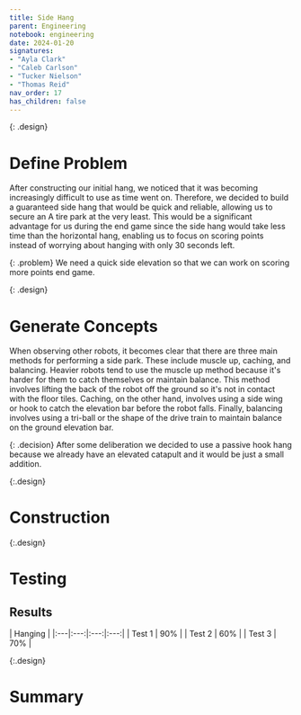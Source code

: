 ```yaml
---
title: Side Hang
parent: Engineering
notebook: engineering
date: 2024-01-20
signatures:
- "Ayla Clark"
- "Caleb Carlson"
- "Tucker Nielson"
- "Thomas Reid"
nav_order: 17
has_children: false
---
```


{: .design}
# Define Problem

After constructing our initial hang, we noticed that it was becoming increasingly difficult to use as time went on. Therefore, we decided to build a guaranteed side hang that would be quick and reliable, allowing us to secure an A tire park at the very least. This would be a significant advantage for us during the end game since the side hang would take less time than the horizontal hang, enabling us to focus on scoring points instead of worrying about hanging with only 30 seconds left.

{: .problem}
We need a quick side elevation so that we can work on scoring more points end game. 

{: .design}
# Generate Concepts

When observing other robots, it becomes clear that there are three main methods for performing a side park. These include muscle up, caching, and balancing. Heavier robots tend to use the muscle up method because it's harder for them to catch themselves or maintain balance. This method involves lifting the back of the robot off the ground so it's not in contact with the floor tiles. Caching, on the other hand, involves using a side wing or hook to catch the elevation bar before the robot falls. Finally, balancing involves using a tri-ball or the shape of the drive train to maintain balance on the ground elevation bar.

{: .decision} 
After some deliberation we decided to use a passive hook hang because we already have an elevated catapult and it would be just a small addition.  

{:.design}
# Construction

{:.design}
# Testing

## Results 

| Hanging |
|:---|:---:|:---:|:---:|
| Test 1 | 90% |
| Test 2 | 60% | 
| Test 3 | 70% |

{:.design}
# Summary 
